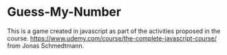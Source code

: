 # Guess-My-Number
 This is a game created in javascript as part of the activities proposed in the course. https://www.udemy.com/course/the-complete-javascript-course/ from Jonas Schmedtmann.
